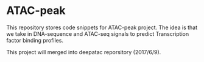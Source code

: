 # ATAC-peak

This repository stores code snippets for ATAC-peak project.
The idea is that we take in DNA-sequence and ATAC-seq signals to predict Transcription factor binding profiles.

This project will merged into deepatac reporsitory (2017/6/9). 


